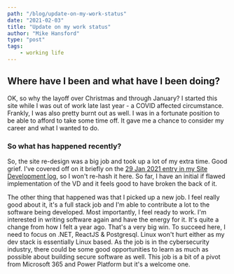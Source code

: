 ```yaml
---
path: "/blog/update-on-my-work-status"
date: "2021-02-03"
title: "Update on my work status"
author: "Mike Hansford"
type: "post"
tags:
    - working life
---
```

## Where have I been and what have I been doing?
OK, so why the layoff over Christmas and through January? I started this site while I was out of work late last year - a COVID affected circumstance. Frankly, I was also pretty burnt out as well. I was in a fortunate position to be able to afford to take some time off. It gave me a chance to consider my career and what I wanted to do.

### So what has happened recently?
So, the site re-design was a big job and took up a lot of my extra time. Good grief. I've covered off on it briefly on the [29 Jan 2021 entry in my Site Development log](/site-development), so I won't re-hash it here. So far, I have an initial if flawed implementation of the VD and it feels good to have broken the back of it. 

The other thing that happened was that I picked up a new job. I feel really good about it, it's a full stack job and I'm able to contribute a lot to the software being developed. Most importantly, I feel ready to work. I'm interested in writing software again and have the energy for it. It's quite a change from how I felt a year ago. That's a very big win. To succeed here, I need to focus on .NET, ReactJS & Postgresql. Linux won't hurt either as my dev stack is essentially Linux based. As the job is in the cybersecurity industry, there could be some good opportunities to learn as much as possible about building secure software as well. This job is a bit of a pivot from Microsoft 365 and Power Platform but it's a welcome one.